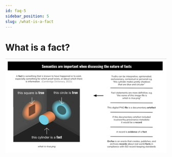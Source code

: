 ```yaml
---
id: faq-5
sidebar_position: 5
slug: /what-is-a-fact
---
```


# What is a fact?

![The nature of facts](/img/2023-09-06--Orcfax--Nature-of-Facts.png)

